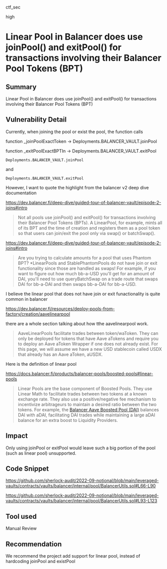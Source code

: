 ctf_sec

high

# Linear Pool in Balancer does use joinPool() and exitPool() for transactions involving their Balancer Pool Tokens (BPT)

## Summary

Linear Pool in Balancer does use joinPool() and exitPool() for transactions involving their Balancer Pool Tokens (BPT)

## Vulnerability Detail

Currently, when joining the pool or exist the pool, the function calls 

function _joinPoolExactToken -> Deployments.BALANCER_VAULT.joinPool

function _exitPoolExactBPTIn -> Deployments.BALANCER_VAULT.exitPool

```solidity
Deployments.BALANCER_VAULT.joinPool
```

and

```solidity
Deployments.BALANCER_VAULT.exitPool
```

However, I want to quote the highlight from the balancer v2 deep dive documentation

https://dev.balancer.fi/deep-dive/guided-tour-of-balancer-vault/episode-2-joins#intro

> Not all pools use joinPool() and exitPool() for transactions involving their Balancer Pool Tokens (BPTs). A LinearPool, for example, mints all of its BPT and the time of creation and registers them as a pool token so that users can join/exit the pool only via swap() or batchSwap().

https://dev.balancer.fi/deep-dive/guided-tour-of-balancer-vault/episode-2-joins#intro

> Are you trying to calculate amounts for a pool that uses Phantom BPT?
*LinearPools and StablePhantomPools do not have join or exit functionality since those are handled as swaps! For example, if you want to figure out how much bb-a-USD you'll get for an amount of DAI, you'll need to use queryBatchSwap on a trade route that swaps DAI for bb-a-DAI and then swaps bb-a-DAI for bb-a-USD. 

I believe the linear pool that does not have join or exit funactionality is quite common in balancer 

https://dev.balancer.fi/resources/deploy-pools-from-factory/creation/aavelinearpool

there are a whole section talking about how tthe aavelinearpool work.

> AaveLinearPools facilitate trades between token/waToken. They can only be deployed for tokens that have Aave aTokens and require you to deploy an Aave aToken Wrapper if one does not already exist. For this page, we will assume we have a new USD stablecoin called USDX that already has an Aave aToken, aUSDX. 

Here is the definition of linear pool

https://docs.balancer.fi/products/balancer-pools/boosted-pools#linear-pools

> Linear Pools are the base component of Boosted Pools. They use Linear Math to facilitate trades between two tokens at a known exchange rate. They also use a positive/negative fee mechanism to incentivize arbitrageurs to maintain a desired ratio between the two tokens. For example, the [Balancer Aave Boosted Pool (DAI)](https://etherscan.io/token/0x804cdb9116a10bb78768d3252355a1b18067bf8f) balances DAI with aDAI, facilitating DAI trades while maintaining a large aDAI balance for an extra boost to Liquidity Providers.

## Impact

Only using joinPool or exitPool would leave such a big portion of the pool (such as linear pool) unsupported.

## Code Snippet

https://github.com/sherlock-audit/2022-09-notional/blob/main/leveraged-vaults/contracts/vaults/balancer/internal/pool/BalancerUtils.sol#L66-L90

https://github.com/sherlock-audit/2022-09-notional/blob/main/leveraged-vaults/contracts/vaults/balancer/internal/pool/BalancerUtils.sol#L93-L123

## Tool used

Manual Review

## Recommendation

We recommend the project add support for linear pool, instead of hardcoding joinPool and existPool
